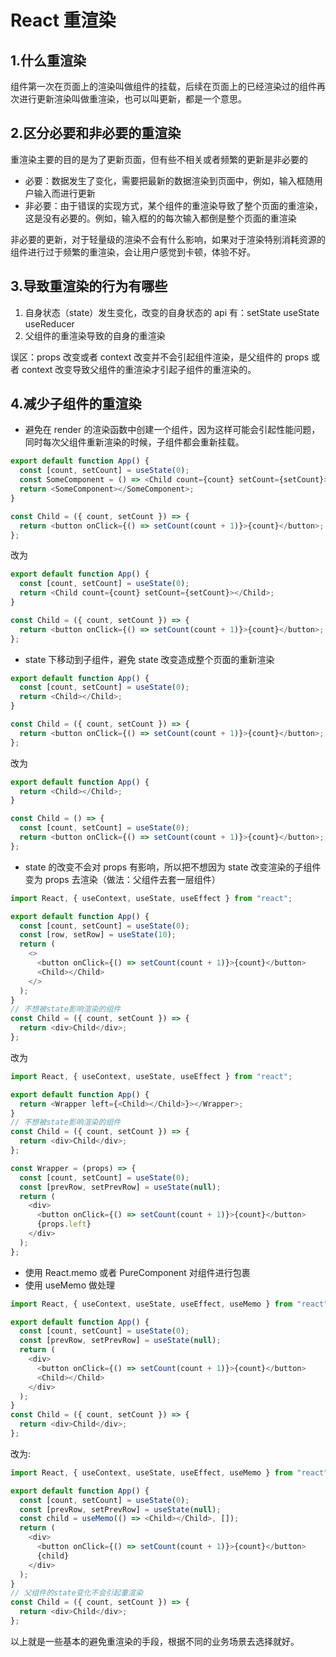 # React 重渲染

## 1.什么重渲染

组件第一次在页面上的渲染叫做组件的挂载，后续在页面上的已经渲染过的组件再次进行更新渲染叫做重渲染，也可以叫更新，都是一个意思。

## 2.区分必要和非必要的重渲染

重渲染主要的目的是为了更新页面，但有些不相关或者频繁的更新是非必要的

- 必要：数据发生了变化，需要把最新的数据渲染到页面中，例如，输入框随用户输入而进行更新
- 非必要：由于错误的实现方式，某个组件的重渲染导致了整个页面的重渲染，这是没有必要的。例如，输入框的的每次输入都倒是整个页面的重渲染

非必要的更新，对于轻量级的渲染不会有什么影响，如果对于渲染特别消耗资源的组件进行过于频繁的重渲染，会让用户感觉到卡顿，体验不好。

## 3.导致重渲染的行为有哪些

1. 自身状态（state）发生变化，改变的自身状态的 api 有：setState useState useReducer
2. 父组件的重渲染导致的自身的重渲染

误区：props 改变或者 context 改变并不会引起组件渲染，是父组件的 props 或者 context 改变导致父组件的重渲染才引起子组件的重渲染的。

## 4.减少子组件的重渲染

- 避免在 render 的渲染函数中创建一个组件，因为这样可能会引起性能问题，同时每次父组件重新渲染的时候，子组件都会重新挂载。

```js
export default function App() {
  const [count, setCount] = useState(0);
  const SomeComponent = () => <Child count={count} setCount={setCount}></Child>;
  return <SomeComponent></SomeComponent>;
}

const Child = ({ count, setCount }) => {
  return <button onClick={() => setCount(count + 1)}>{count}</button>;
};
```

改为

```js
export default function App() {
  const [count, setCount] = useState(0);
  return <Child count={count} setCount={setCount}></Child>;
}

const Child = ({ count, setCount }) => {
  return <button onClick={() => setCount(count + 1)}>{count}</button>;
};
```

- state 下移动到子组件，避免 state 改变造成整个页面的重新渲染

```js
export default function App() {
  const [count, setCount] = useState(0);
  return <Child></Child>;
}

const Child = ({ count, setCount }) => {
  return <button onClick={() => setCount(count + 1)}>{count}</button>;
};
```

改为

```js
export default function App() {
  return <Child></Child>;
}

const Child = () => {
  const [count, setCount] = useState(0);
  return <button onClick={() => setCount(count + 1)}>{count}</button>;
};
```

- state 的改变不会对 props 有影响，所以把不想因为 state 改变渲染的子组件变为 props 去渲染（做法：父组件去套一层组件）

```js
import React, { useContext, useState, useEffect } from "react";

export default function App() {
  const [count, setCount] = useState(0);
  const [row, setRow] = useState(10);
  return (
    <>
      <button onClick={() => setCount(count + 1)}>{count}</button>
      <Child></Child>
    </>
  );
}
// 不想被state影响渲染的组件
const Child = ({ count, setCount }) => {
  return <div>Child</div>;
};
```

改为

```js
import React, { useContext, useState, useEffect } from "react";

export default function App() {
  return <Wrapper left={<Child></Child>}></Wrapper>;
}
// 不想被state影响渲染的组件
const Child = ({ count, setCount }) => {
  return <div>Child</div>;
};

const Wrapper = (props) => {
  const [count, setCount] = useState(0);
  const [prevRow, setPrevRow] = useState(null);
  return (
    <div>
      <button onClick={() => setCount(count + 1)}>{count}</button>
      {props.left}
    </div>
  );
};
```

- 使用 React.memo 或者 PureComponent 对组件进行包裹
- 使用 useMemo 做处理

```js
import React, { useContext, useState, useEffect, useMemo } from "react";

export default function App() {
  const [count, setCount] = useState(0);
  const [prevRow, setPrevRow] = useState(null);
  return (
    <div>
      <button onClick={() => setCount(count + 1)}>{count}</button>
      <Child></Child>
    </div>
  );
}
const Child = ({ count, setCount }) => {
  return <div>Child</div>;
};
```

改为:

```js
import React, { useContext, useState, useEffect, useMemo } from "react";

export default function App() {
  const [count, setCount] = useState(0);
  const [prevRow, setPrevRow] = useState(null);
  const child = useMemo(() => <Child></Child>, []);
  return (
    <div>
      <button onClick={() => setCount(count + 1)}>{count}</button>
      {child}
    </div>
  );
}
// 父组件的state变化不会引起重渲染
const Child = ({ count, setCount }) => {
  return <div>Child</div>;
};
```

以上就是一些基本的避免重渲染的手段，根据不同的业务场景去选择就好。
